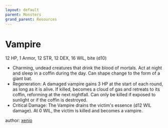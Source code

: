 ```yaml
---
layout: default
parent: Monsters
grand_parent: Resources
---
```


# Vampire
12 HP, 1 Armor, 12 STR, 12 DEX, 16 WIL, bite (d10)
-   Charming, undead creatures that drink the blood of mortals. Act at night and sleep in a coffin during the day. Can shape change to the form of a giant bat.
-   Regeneration: A damaged vampire gains 3 HP at the start of each round, as long as it is alive. If killed, becomes a cloud of gas and retreats to its coffin, reforming at the next nightfall. Can only be killed if exposed to sunlight or if the coffin is destroyed.
-   Critical Damage: The Vampire drains the victim's essence (d12 WIL damage). At 0 WIL, the victim is killed and becomes a vampire.

author: [xenio](https://xenioinabottle.blogspot.com)
